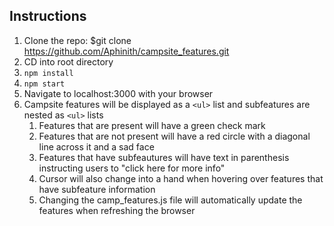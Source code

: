 ## Instructions

1. Clone the repo: $git clone https://github.com/Aphinith/campsite_features.git
2. CD into root directory
3. `npm install`
4. `npm start` 
5. Navigate to localhost:3000 with your browser
6. Campsite features will be displayed as a `<ul>` list and subfeatures are nested as `<ul>` lists
    1. Features that are present will have a green check mark
    2. Features that are not present will have a red circle with a diagonal line across it and a sad face
    3. Features that have subfeautures will have text in parenthesis instructing users to "click here for more info"
    4. Cursor will also change into a hand when hovering over features that have subfeature information
    5. Changing the camp_features.js file will automatically update the features when refreshing the browser

